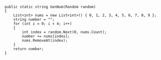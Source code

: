     public static string GenNum(Random random)
    {
        List<int> nums = new List<int>() { 0, 1, 2, 3, 4, 5, 6, 7, 8, 9 };
        string number = "";
        for (int i = 0; i < 4; i++)
        {
            int index = random.Next(0, nums.Count);
            number += nums[index];
            nums.RemoveAt(index);
        }
        return number;
    }
